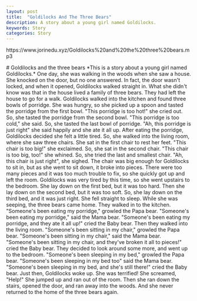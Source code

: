 ```yaml
---
layout: post
title:  "Goldilocks And The Three Bears"
description: A story about a young girl named Goldilocks.
keywords: Story 
categories: Story
---
```

<p>https://www.jorinedu.xyz/Goldilocks%20and%20the%20three%20bears.mp3</p>
# Goldilocks and the three bears  
*This is a story about a young girl named Goldilocks.*  
One day, she was walking in the woods when she saw a house. She knocked on the door, but no one answered. In fact, the door wasn't locked, and when it opened, Goldilocks walked straight in. What she didn't know was that in the house lived a  family of three bears. They had left the house to go for a walk.  
Goldilocks walked into the kitchen and found three bowls of porridge. She was hungry, so she picked up a spoon and tasted the porridge from the first bowl. "This porridge is too hot!" she cried out. So, she tasted the porridge from the second bowl. "This porridge is too cold," she said. So, she tasted the last bowl of porridge. "Ah, this porridge is just right" she said happily and she ate it all up.   
After eating the porridge, Goldilocks decided she felt a little tired. So, she walked into the living room, where she saw three chairs. She sat in the first chair to rest her feet. "This chair is too big!" she exclaimed. So, she sat in the second chair. "This chair is too big, too!" she whined. So, she tried the last and smallest chair. "Ah, this chair is just right", she sighed. The chair was big enough for Goldilocks to sit in, but as she went to sit down, it broke into pieces. There were too many pieces and it was too much trouble to fix, so she quickly got up and left the room.  
Goldilocks was very tired by this time, so she went upstairs to the bedroom. She lay down on the first bed, but it was too hard. Then she lay down on the second bed, but it was too soft. So, she lay down on the third bed, and it was just right. She fell straight to sleep.   
While she was seeping, the three bears came home.  
They walked in to the kitchen.   
"Someone's been eating my porridge," growled the Papa bear. "Someone's been eating my porridge," said the Mama bear. "Someone's been eating my porridge, and they ate it all up!" cried the Baby bear.  
Then they walked into the living room.   
"Someone's been sitting in my chair," growled the Papa bear. "Someone's been sitting in my chair," said the Mama bear. "Someone's been sitting in my chair, and they've broken it all to pieces!" cried the Baby bear.  
They decided to look around some more, and went up to the bedroom.  
"Someone's been sleeping in my bed," growled the Papa bear. "Someone's been sleeping in my bed too" said the Mama bear. "Someone's been sleeping in my bed, and she's still there!" cried the Baby bear.  
Just then, Goldilocks woke up. She was terrified! She screamed, "Help!" She jumped up and ran out of the room. Then she ran down the stairs, opened the door, and ran away into the woods. And she never returned to the home of the three bears again.  

